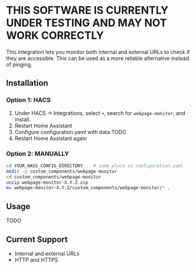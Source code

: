# THIS SOFTWARE IS CURRENTLY UNDER TESTING AND MAY NOT WORK CORRECTLY

This integration lets you monitor both internal and external URLs to check if they are accessible. This can be used as a more reliable alternative instead of pinging.

## Installation

### Option 1: HACS
1. Under HACS -> Integrations, select `+`, search for `webpage-monitor`, and install.
2. Restart Home Assistant
3. Configure configuration.yaml with data TODO
4. Restart Home Assistant again

### Option 2: MANUALLY
```bash
cd YOUR_HASS_CONFIG_DIRECTORY    # same place as configuration.yaml
mkdir -p custom_components/webpage-monitor
cd custom_components/webpage-monitor
unzip webpage-monitor-X.Y.Z.zip
mv webpage-monitor-X.Y.Z/custom_components/webpage-monitor/* .  
```

## Usage
TODO 

## Current Support
* Internal and external URLs
* HTTP and HTTPS